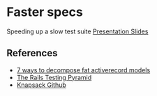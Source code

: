 # Faster specs

Speeding up a slow test suite
[Presentation Slides](https://docs.google.com/a/degica.com/presentation/d/1BFJh07dL4QfmWGQdKmGBPDroWXaJeImsLTFi8KE31BM/pub?start=false&loop=false&delayms=3000)

## References

* [7 ways to decompose fat activerecord models](http://blog.codeclimate.com/blog/2012/10/17/7-ways-to-decompose-fat-activerecord-models/)
* [The Rails Testing Pyramid](http://blog.codeclimate.com/blog/2013/10/09/rails-testing-pyramid/)
* [Knapsack Github](https://github.com/ArturT/knapsack)
